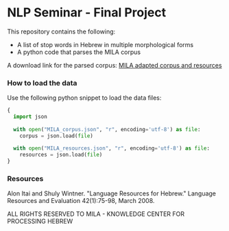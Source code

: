 # NLP Seminar - Final Project
This repository contains the following:
- A list of stop words in Hebrew in multiple morphological forms
- A python code that parses the MILA corpus

A download link for the parsed corpus:
[MILA adapted corpus and resources](https://technionmail-my.sharepoint.com/:u:/g/personal/ariel_kr_campus_technion_ac_il/EeDu_IrymyRHikVhciVqjJYBSRGn5_yQB2jzNVgjD9BCCA?e=saw9V5)


### How to load the data
Use the following python snippet to load the data files:

```python
{
  import json
  
  with open("MILA_corpus.json", "r", encoding='utf-8') as file:
    corpus = json.load(file)
  
  with open("MILA_resources.json", "r", encoding='utf-8') as file:
    resources = json.load(file)
}
```

### Resources
Alon Itai and Shuly Wintner. "Language Resources for Hebrew." Language Resources and Evaluation 42(1):75-98, March 2008.

ALL RIGHTS RESERVED TO MILA - KNOWLEDGE CENTER FOR PROCESSING HEBREW  
